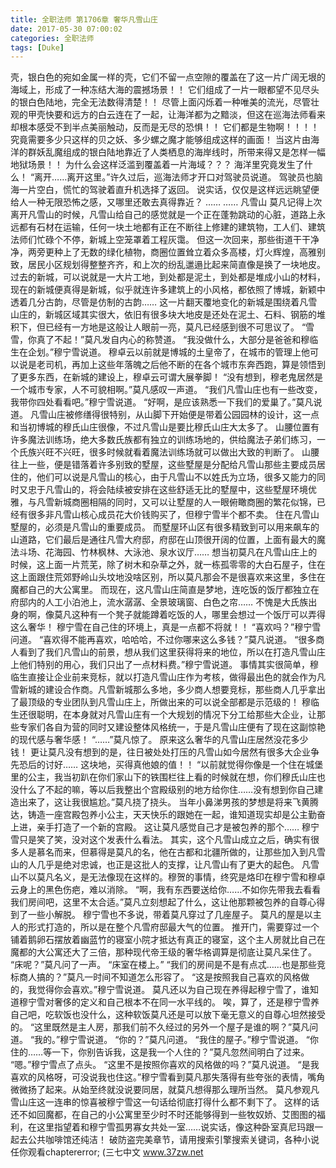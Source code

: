 ```yaml
---
title: 全职法师 第1706章 奢华凡雪山庄
date: 2017-05-30 07:00:02
categories: 全职法师
tags: [Duke]
---
```


壳，银白色的宛如金属一样的壳，它们不留一点空隙的覆盖在了这一片广阔无垠的海域上，形成了一种冻结大海的震撼场景！！
它们组成了一片一眼都望不见尽头的银白色陆地，完全无法数得清楚！！
尽管上面闪烁着一种唯美的流光，尽管壮观的甲壳快要和远方的白云连在了一起，让海洋都为之黯淡，但这在巡海法师看来却根本感受不到半点美丽触动，反而是无尽的恐惧！！
它们都是生物啊！！！！
究竟需要多少只这样的贝之妖、多少螺之魔才能够组成这样的画面！
当这片由海洋的群妖乱魔组成的银白陆地靠近了人类栖息的海岸线时，所带来得又是怎样一幅地狱场景！！
为什么会这样泛滥到覆盖着一片海域？？？
海洋里究竟发生了什么！
“离开……离开这里。”许久过后，巡海法师才开口对驾驶员说道。
驾驶员也脑海一片空白，慌忙的驾驶着直升机选择了返回。
说实话，仅仅是这样远远眺望便给人一种无限恐怖之感，又哪里还敢去真得靠近？
……
……
凡雪山
莫凡记得上次离开凡雪山的时候，凡雪山给自己的感觉就是一个正在蓬勃跳动的心脏，道路上永远都有石材在运输，任何一块土地都有正在不断往上修建的建筑物，工人们、建筑法师们忙碌个不停，新城上空笼罩着工程灰霭。
但这一次回来，那些街道干干净净，两旁更种上了无数的绿化植物，商圈位置耸立着众多高楼，灯火辉煌，高雅别致，居民小区规划得整整齐齐，和上次的纷乱邋遢比起来简直像是换了一块地皮。
过去的新城，可以说就是一大片工地，到处都是泥土，到处都是堆成小山的材料，现在的新城便真得是新城，似乎就连许多建筑上的小风格，都依照了博城，新颖中透着几分古韵，尽管是仿制的古韵……
这一片翻天覆地变化的新城是围绕着凡雪山庄的，新城区域其实很大，依旧有很多块大地皮是还处在泥土、石料、钢筋的堆积下，但已经有一方地是这般让人眼前一亮，莫凡已经感到很不可思议了。
“雪雪，你真了不起！”莫凡发自内心的称赞道。
“我没做什么，大部分是爸爸和穆临生在企划。”穆宁雪说道。
穆卓云以前就是博城的土皇帝了，在城市的管理上他可以说是老司机，再加上这些年落魄之后他不断的在各个城市东奔西跑，算是领悟到了更多东西，在新城的建设上，穆卓云可谓大展拳脚！
“没有想到，穆老鬼居然是一个城市专家，人不可貌相啊。”莫凡感叹一声道。
“我们凡雪山庄也有一些改变，我带你四处看看吧。”穆宁雪说道。
“好啊，是应该熟悉一下我们的爱巢了。”莫凡说道。
凡雪山庄被修缮得很特别，从山脚下开始便是带着公园园林的设计，这一点和当初博城的穆氏山庄很像，不过凡雪山是要比穆氏山庄大太多了。
山腰位置有许多魔法训练场，绝大多数氏族都有独立的训练场地的，供给魔法子弟们练习，一个氏族兴旺不兴旺，很多时候就看着魔法训练场就可以做出大致的判断了。
山腰往上一些，便是错落着许多别致的墅屋，这些墅屋是分配给凡雪山那些主要成员居住的，他们可以说是凡雪山的核心，由于凡雪山不以姓氏为立场，很多又能力的同时又忠于凡雪山的，将会陆续被安排在这些舒适无比的墅屋中，这些墅屋环境优雅，与凡雪新城商圈相隔的同时，又可以让墅屋的人一眼俯瞰商圈的繁花似锦，已经有很多非凡雪山核心成员花大价钱购买了，但穆宁雪半个都不卖。
住在凡雪山墅屋的，必须是凡雪山的重要成员。
而墅屋环山区有很多精致到可以用来飙车的山道路，它们最后是通往凡雪大府邸，府邸在山顶很开阔的位置，上面有最大的魔法斗场、花海园、竹林枫林、大泳池、泉水议厅……
想当初莫凡在凡雪山庄上的时候，这上面一片荒芜，除了树木和杂草之外，就一栋孤零零的大白石屋子，住在这上面跟住荒郊野岭山头坟地没啥区别，所以莫凡那会不是很喜欢来这里，多住在魔都自己的大公寓里。
而现在，这凡雪山庄简直是梦地，连吃饭的饭厅都独立在府邸内的人工小泊池上，流水潺潺、全景玻璃窗、白色之帘……
不愧是大氏族出身的啊，像莫凡这种有一个凳子就能蹲着吃饭的人，哪里会想过一个饭厅可以弄得这么奢华！
穆宁雪在自己住的环境上，真是一点都不将就！！
“喜欢吗？”穆宁雪问道。
“喜欢得不能再喜欢，哈哈哈，不过你哪来这么多钱？”莫凡说道。
“很多商人看到了我们凡雪山的前景，想从我们这里获得将来的地位，所以在打造凡雪山庄上他们特别的用心，我们只出了一点材料费。”穆宁雪说道。
事情其实很简单，穆临生直接让企业前来竞标，就以打造凡雪山庄作为考核，做得最出色的就会作为凡雪新城的建设合作商。凡雪新城那么多地，多少商人想要竞标，那些商人几乎拿出了最顶级的专业团队到凡雪山庄上，所做出来的可以说全部都是示范级的！
穆临生还很聪明，在本身就对凡雪山庄有一个大规划的情况下分工给那些大企业，让那些专家们各自为营的同时又建设整体风格统一，于是凡雪山庄便有了现在这副惊艳的现代感与奢华感！
“……”莫凡惊了。
原来这么奢华的凡雪山庄居然没花多少钱！
更让莫凡没有想到的是，往日被处处打压的凡雪山如今居然有很多大企业争先恐后的讨好……
这块地，买得真他娘的值！！
“以前就觉得你像是一个住在城堡里的公主，我当初趴在你们家山下的铁围栏往上看的时候就在想，你们穆氏山庄也没什么了不起的嘛，等以后我整出个宫殿级别的地方给你住……没有想到你自己建造出来了，这让我很尴尬。”莫凡挠了挠头。
当年小鼻涕男孩的梦想是将来飞黄腾达，铸造一座宫殿包养小公主，天天快乐的跟她在一起，谁知道现实却是公主勤奋上进，亲手打造了一个新的宫殿。
这让莫凡感觉自己才是被包养的那个……
穆宁雪只是笑了笑，没对这个发表什么看法。
其实，这个凡雪山成立之后，确实有很多人是慕名而来，但慕得是莫凡的名，他在古都和北疆所做的，让那些加入到凡雪山的人几乎是绝对忠诚，也正是这批人的支撑，让凡雪山有了更大的起色。
凡雪山不以莫凡名义，是无法像现在这样的。穆贺的事情，终究是烙印在穆宁雪和穆卓云身上的黑色伤疤，难以消除。
“啊，我有东西要送给你……不如你先带我去看看我们房间吧，这里不太合适。”莫凡立刻想起了什么，这让他那颗被包养的自尊心得到了一些小解脱。
穆宁雪也不多说，带着莫凡穿过了几座屋子。
莫凡的屋是以主人的形式打造的，所以是在整个凡雪府邸最大气的位置。
推开门，需要穿过一个铺着鹅卵石摆放着幽蓝竹的寝室小院才抵达有真正的寝室，这个主人房就比自己在魔都的大公寓还大了三倍，那种现代帝王级的奢华格调算是彻底让莫凡呆住了。
“床呢？”莫凡问了一声。
“床室在楼上。”
“我们的房间是不是有点忒……也是那些竞标商人搞的？”莫凡一时间不知道怎么形容了。
“这是按照我自己喜欢的风格做的，我觉得你会喜欢。”穆宁雪说道。
莫凡还以为自己现在养得起穆宁雪了，谁知道穆宁雪对奢侈的定义和自己根本不在同一水平线的。
唉，算了，还是穆宁雪养自己吧，吃软饭也没什么，这种软饭莫凡还是可以放下毫无意义的自尊心坦然接受的。
“这里既然是主人房，那我们前不久经过的另外一个屋子是谁的啊？”莫凡问道。
“我的。”穆宁雪说道。
“你的？”莫凡问道。
“我住的屋子。”穆宁雪说道。
“你住的……等一下，你别告诉我，这是我一个人住的？”莫凡忽然间明白了过来。
“嗯。”穆宁雪点了点头。
“这里不是按照你喜欢的风格做的吗？”莫凡说道。
“是我喜欢的风格呀，可没说我也住这。”穆宁雪看到莫凡那失落得有些夸张的表情，嘴角微微扬了起来。从始至终就没说要同居，就莫凡想得那么理所当然。
莫凡参观凡雪山庄这一连串的惊喜被穆宁雪这一句话给彻底打得什么都不剩下了。
这样的话还不如回魔都，在自己的小公寓里至少时不时还能够得到一些牧奴娇、艾图图的福利，在这里指望着和穆宁雪孤男寡女共处一室……说实话，像这种卧室真尼玛跟一起去公共咖啡馆还纯洁！
破防盗完美章节，请用搜索引擎搜索关键词，各种小说任你观看chaptererror;
(三七中文 www.37zw.net